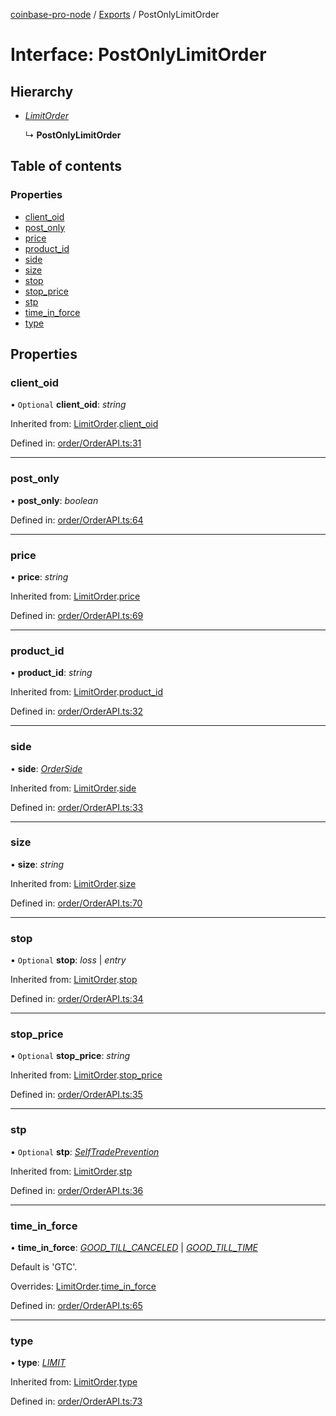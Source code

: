 [coinbase-pro-node](../README.md) / [Exports](../modules.md) / PostOnlyLimitOrder

# Interface: PostOnlyLimitOrder

## Hierarchy

* [*LimitOrder*](limitorder.md)

  ↳ **PostOnlyLimitOrder**

## Table of contents

### Properties

- [client\_oid](postonlylimitorder.md#client_oid)
- [post\_only](postonlylimitorder.md#post_only)
- [price](postonlylimitorder.md#price)
- [product\_id](postonlylimitorder.md#product_id)
- [side](postonlylimitorder.md#side)
- [size](postonlylimitorder.md#size)
- [stop](postonlylimitorder.md#stop)
- [stop\_price](postonlylimitorder.md#stop_price)
- [stp](postonlylimitorder.md#stp)
- [time\_in\_force](postonlylimitorder.md#time_in_force)
- [type](postonlylimitorder.md#type)

## Properties

### client\_oid

• `Optional` **client\_oid**: *string*

Inherited from: [LimitOrder](limitorder.md).[client_oid](limitorder.md#client_oid)

Defined in: [order/OrderAPI.ts:31](https://github.com/bennycode/coinbase-pro-node/blob/c3d8f7c/src/order/OrderAPI.ts#L31)

___

### post\_only

• **post\_only**: *boolean*

Defined in: [order/OrderAPI.ts:64](https://github.com/bennycode/coinbase-pro-node/blob/c3d8f7c/src/order/OrderAPI.ts#L64)

___

### price

• **price**: *string*

Inherited from: [LimitOrder](limitorder.md).[price](limitorder.md#price)

Defined in: [order/OrderAPI.ts:69](https://github.com/bennycode/coinbase-pro-node/blob/c3d8f7c/src/order/OrderAPI.ts#L69)

___

### product\_id

• **product\_id**: *string*

Inherited from: [LimitOrder](limitorder.md).[product_id](limitorder.md#product_id)

Defined in: [order/OrderAPI.ts:32](https://github.com/bennycode/coinbase-pro-node/blob/c3d8f7c/src/order/OrderAPI.ts#L32)

___

### side

• **side**: [*OrderSide*](../enums/orderside.md)

Inherited from: [LimitOrder](limitorder.md).[side](limitorder.md#side)

Defined in: [order/OrderAPI.ts:33](https://github.com/bennycode/coinbase-pro-node/blob/c3d8f7c/src/order/OrderAPI.ts#L33)

___

### size

• **size**: *string*

Inherited from: [LimitOrder](limitorder.md).[size](limitorder.md#size)

Defined in: [order/OrderAPI.ts:70](https://github.com/bennycode/coinbase-pro-node/blob/c3d8f7c/src/order/OrderAPI.ts#L70)

___

### stop

• `Optional` **stop**: *loss* \| *entry*

Inherited from: [LimitOrder](limitorder.md).[stop](limitorder.md#stop)

Defined in: [order/OrderAPI.ts:34](https://github.com/bennycode/coinbase-pro-node/blob/c3d8f7c/src/order/OrderAPI.ts#L34)

___

### stop\_price

• `Optional` **stop\_price**: *string*

Inherited from: [LimitOrder](limitorder.md).[stop_price](limitorder.md#stop_price)

Defined in: [order/OrderAPI.ts:35](https://github.com/bennycode/coinbase-pro-node/blob/c3d8f7c/src/order/OrderAPI.ts#L35)

___

### stp

• `Optional` **stp**: [*SelfTradePrevention*](../enums/selftradeprevention.md)

Inherited from: [LimitOrder](limitorder.md).[stp](limitorder.md#stp)

Defined in: [order/OrderAPI.ts:36](https://github.com/bennycode/coinbase-pro-node/blob/c3d8f7c/src/order/OrderAPI.ts#L36)

___

### time\_in\_force

• **time\_in\_force**: [*GOOD\_TILL\_CANCELED*](../enums/timeinforce.md#good_till_canceled) \| [*GOOD\_TILL\_TIME*](../enums/timeinforce.md#good_till_time)

Default is 'GTC'.

Overrides: [LimitOrder](limitorder.md).[time_in_force](limitorder.md#time_in_force)

Defined in: [order/OrderAPI.ts:65](https://github.com/bennycode/coinbase-pro-node/blob/c3d8f7c/src/order/OrderAPI.ts#L65)

___

### type

• **type**: [*LIMIT*](../enums/ordertype.md#limit)

Inherited from: [LimitOrder](limitorder.md).[type](limitorder.md#type)

Defined in: [order/OrderAPI.ts:73](https://github.com/bennycode/coinbase-pro-node/blob/c3d8f7c/src/order/OrderAPI.ts#L73)
